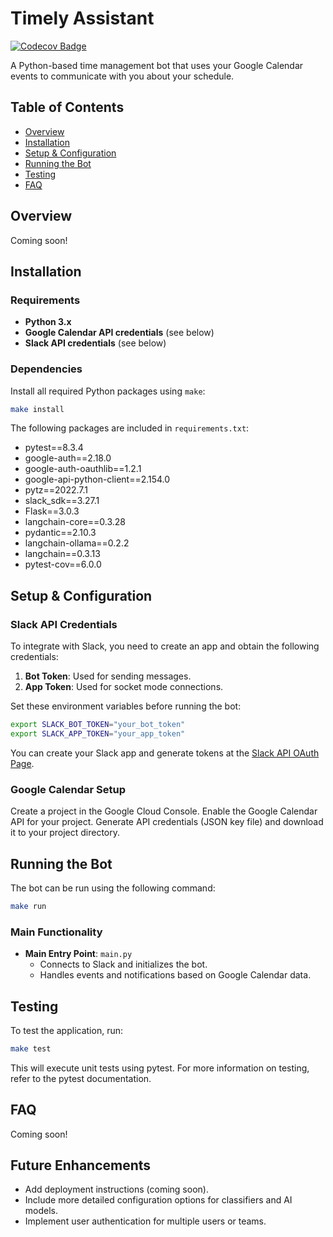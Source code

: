 # Timely Assistant

[![Codecov Badge](https://codecov.io/gh/Octothorpe-B/timely-assistant/graph/badge.svg?token=2YUXJFCAKZ)](https://codecov.io/gh/Octothorpe-B/timely-assistant)

A Python-based time management bot that uses your Google Calendar events to communicate with you about your schedule.

## Table of Contents

- [Overview](#overview)
- [Installation](#installation)
- [Setup & Configuration](#setup--configuration)
- [Running the Bot](#running-the-bot)
- [Testing](#testing)
- [FAQ](#faq)

## Overview

Coming soon!

## Installation

### Requirements

- **Python 3.x**
- **Google Calendar API credentials** (see below)
- **Slack API credentials** (see below)

### Dependencies

Install all required Python packages using `make`:

```bash
make install
```

The following packages are included in `requirements.txt`:

- pytest==8.3.4
- google-auth==2.18.0
- google-auth-oauthlib==1.2.1
- google-api-python-client==2.154.0
- pytz==2022.7.1
- slack_sdk==3.27.1
- Flask==3.0.3
- langchain-core==0.3.28
- pydantic==2.10.3
- langchain-ollama==0.2.2
- langchain==0.3.13
- pytest-cov==6.0.0

## Setup & Configuration

### Slack API Credentials

To integrate with Slack, you need to create an app and obtain the following credentials:

1. **Bot Token**: Used for sending messages.
2. **App Token**: Used for socket mode connections.

Set these environment variables before running the bot:

```bash
export SLACK_BOT_TOKEN="your_bot_token"
export SLACK_APP_TOKEN="your_app_token"
```

You can create your Slack app and generate tokens at the [Slack API OAuth Page](https://api.slack.com/apps).

### Google Calendar Setup

Create a project in the Google Cloud Console. Enable the Google Calendar API for your project. Generate API credentials (JSON key file) and download it to your project directory.

## Running the Bot

The bot can be run using the following command:

```bash
make run
```

### Main Functionality

- **Main Entry Point**: `main.py`
  - Connects to Slack and initializes the bot.
  - Handles events and notifications based on Google Calendar data.

## Testing

To test the application, run:

```bash
make test
```

This will execute unit tests using pytest. For more information on testing, refer to the pytest documentation.

## FAQ

Coming soon!

## Future Enhancements

- Add deployment instructions (coming soon).
- Include more detailed configuration options for classifiers and AI models.
- Implement user authentication for multiple users or teams.
